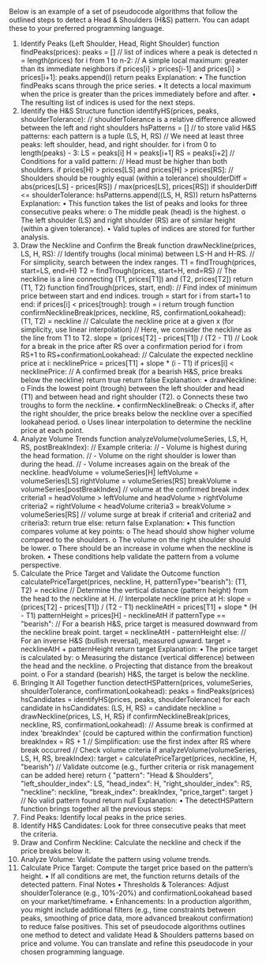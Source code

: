 Below is an example of a set of pseudocode algorithms that follow the outlined steps to detect a
Head & Shoulders (H&S) pattern. You can adapt these to your preferred programming language.
1. Identify Peaks (Left Shoulder, Head, Right Shoulder)
function findPeaks(prices):
peaks = [] // list of indices where a peak is detected
n = length(prices)
for i from 1 to n-2:
// A simple local maximum: greater than its immediate neighbors
if prices[i] > prices[i-1] and prices[i] > prices[i+1]:
peaks.append(i)
return peaks
Explanation:
• The function findPeaks scans through the price series.
• It detects a local maximum when the price is greater than the prices immediately before and
after.
• The resulting list of indices is used for the next steps.
2. Identify the H&S Structure
function identifyHS(prices, peaks, shoulderTolerance):
// shoulderTolerance is a relative difference allowed between the left and right shoulders
hsPatterns = [] // to store valid H&S patterns: each pattern is a tuple (LS, H, RS)
// We need at least three peaks: left shoulder, head, and right shoulder.
for i from 0 to length(peaks) - 3:
LS = peaks[i]
H = peaks[i+1]
RS = peaks[i+2]
// Conditions for a valid pattern:
// Head must be higher than both shoulders.
if prices[H] > prices[LS] and prices[H] > prices[RS]:
// Shoulders should be roughly equal (within a tolerance)
shoulderDiff = abs(prices[LS] - prices[RS]) / max(prices[LS], prices[RS])
if shoulderDiff <= shoulderTolerance:
hsPatterns.append((LS, H, RS))
return hsPatterns
Explanation:
• This function takes the list of peaks and looks for three consecutive peaks where:
o The middle peak (head) is the highest.
o The left shoulder (LS) and right shoulder (RS) are of similar height (within a given
tolerance).
• Valid tuples of indices are stored for further analysis.
3. Draw the Neckline and Confirm the Break
function drawNeckline(prices, LS, H, RS):
// Identify troughs (local minima) between LS-H and H-RS.
// For simplicity, search between the index ranges.
T1 = findTrough(prices, start=LS, end=H)
T2 = findTrough(prices, start=H, end=RS)
// The neckline is a line connecting (T1, prices[T1]) and (T2, prices[T2])
return (T1, T2)
function findTrough(prices, start, end):
// Find index of minimum price between start and end indices.
trough = start
for i from start+1 to end:
if prices[i] < prices[trough]:
trough = i
return trough
function confirmNecklineBreak(prices, neckline, RS, confirmationLookahead):
(T1, T2) = neckline
// Calculate the neckline price at a given x (for simplicity, use linear interpolation)
// Here, we consider the neckline as the line from T1 to T2.
slope = (prices[T2] - prices[T1]) / (T2 - T1)
// Look for a break in the price after RS over a confirmation period
for i from RS+1 to RS+confirmationLookahead:
// Calculate the expected neckline price at i:
necklinePrice = prices[T1] + slope * (i - T1)
if prices[i] < necklinePrice:
// A confirmed break (for a bearish H&S, price breaks below the neckline)
return true
return false
Explanation:
• drawNeckline:
o Finds the lowest point (trough) between the left shoulder and head (T1) and
between head and right shoulder (T2).
o Connects these two troughs to form the neckline.
• confirmNecklineBreak:
o Checks if, after the right shoulder, the price breaks below the neckline over a
specified lookahead period.
o Uses linear interpolation to determine the neckline price at each point.
4. Analyze Volume Trends
function analyzeVolume(volumeSeries, LS, H, RS, postBreakIndex):
// Example criteria:
// - Volume is highest during the head formation.
// - Volume on the right shoulder is lower than during the head.
// - Volume increases again on the break of the neckline.
headVolume = volumeSeries[H]
leftVolume = volumeSeries[LS]
rightVolume = volumeSeries[RS]
breakVolume = volumeSeries[postBreakIndex] // volume at the confirmed break index
criteria1 = headVolume > leftVolume and headVolume > rightVolume
criteria2 = rightVolume < headVolume
criteria3 = breakVolume > volumeSeries[RS] // volume surge at break
if criteria1 and criteria2 and criteria3:
return true
else:
return false
Explanation:
• This function compares volume at key points:
o The head should show higher volume compared to the shoulders.
o The volume on the right shoulder should be lower.
o There should be an increase in volume when the neckline is broken.
• These conditions help validate the pattern from a volume perspective.
5. Calculate the Price Target and Validate the Outcome
function calculatePriceTarget(prices, neckline, H, patternType="bearish"):
(T1, T2) = neckline
// Determine the vertical distance (pattern height) from the head to the neckline at H.
// Interpolate neckline price at H:
slope = (prices[T2] - prices[T1]) / (T2 - T1)
necklineAtH = prices[T1] + slope * (H - T1)
patternHeight = prices[H] - necklineAtH
if patternType == "bearish":
// For a bearish H&S, price target is measured downward from the neckline break point.
target = necklineAtH - patternHeight
else:
// For an inverse H&S (bullish reversal), measured upward.
target = necklineAtH + patternHeight
return target
Explanation:
• The price target is calculated by:
o Measuring the distance (vertical difference) between the head and the neckline.
o Projecting that distance from the breakout point.
o For a standard (bearish) H&S, the target is below the neckline.
6. Bringing It All Together
function detectHSPattern(prices, volumeSeries, shoulderTolerance, confirmationLookahead):
peaks = findPeaks(prices)
hsCandidates = identifyHS(prices, peaks, shoulderTolerance)
for each candidate in hsCandidates:
(LS, H, RS) = candidate
neckline = drawNeckline(prices, LS, H, RS)
if confirmNecklineBreak(prices, neckline, RS, confirmationLookahead):
// Assume break is confirmed at index 'breakIndex' (could be captured within the confirmation
function)
breakIndex = RS + 1 // Simplification: use the first index after RS where break occurred
// Check volume criteria
if analyzeVolume(volumeSeries, LS, H, RS, breakIndex):
target = calculatePriceTarget(prices, neckline, H, "bearish")
// Validate outcome (e.g., further criteria or risk management can be added here)
return {
"pattern": "Head & Shoulders",
"left_shoulder_index": LS,
"head_index": H,
"right_shoulder_index": RS,
"neckline": neckline,
"break_index": breakIndex,
"price_target": target
}
// No valid pattern found
return null
Explanation:
• The detectHSPattern function brings together all the previous steps:
1. Find Peaks: Identify local peaks in the price series.
2. Identify H&S Candidates: Look for three consecutive peaks that meet the criteria.
3. Draw and Confirm Neckline: Calculate the neckline and check if the price breaks
below it.
4. Analyze Volume: Validate the pattern using volume trends.
5. Calculate Price Target: Compute the target price based on the pattern’s height.
• If all conditions are met, the function returns details of the detected pattern.
Final Notes
• Thresholds & Tolerances:
Adjust shoulderTolerance (e.g., 10%-20%) and confirmationLookahead based on your
market/timeframe.
• Enhancements:
In a production algorithm, you might include additional filters (e.g., time constraints between
peaks, smoothing of price data, more advanced breakout confirmation) to reduce false
positives.
This set of pseudocode algorithms outlines one method to detect and validate Head & Shoulders
patterns based on price and volume. You can translate and refine this pseudocode in your chosen
programming language.